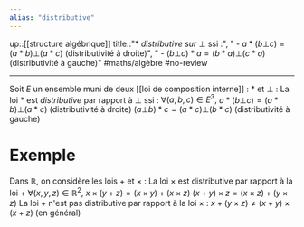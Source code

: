 ```yaml
---
alias: "distributive"
---
```

up::[[structure algébrique]]
title::"$*$ _distributive sur_ $\bot$ ssi :", " - $a*(b \bot c) = (a*b)\bot (a*c)$ (distributivité à droite)", " - $(b \bot c)*a = (b*a) \bot (c*a)$ (distributivité à gauche)"
#maths/algèbre #no-review 

----
Soit $E$ un ensemble muni de deux [[loi de composition interne]] : $*$ et $\bot$ :
La loi $*$ est _distributive_ par rapport à $\bot$ ssi : 
$\forall(a,b,c)\in E^3,$
$a*(b\bot c) = (a*b)\bot(a*c)$ (distributivité à droite)
$(a\bot b)*c = (a*c)\bot(b*c)$ (distributivité à gauche)


# Exemple
Dans $\mathbb R$, on considère les lois $+$ et $\times$ :
La loi $\times$ est distributive par rapport à la loi $+$
$\forall(x,y,z)\in\mathbb R^2,$
$x\times(y+z) = (x\times y)+(x\times z)$
$(x+y)\times z = (x\times z) + (y\times z)$
La loi $+$ n'est pas distributive par rapport à la loi $\times$ : $x+(y\times z)\neq(x+y)\times(x+z)$ (en général)


